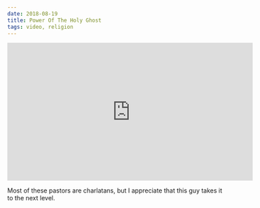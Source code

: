 ```yaml
---
date: 2018-08-19
title: Power Of The Holy Ghost
tags: video, religion
---
```


<iframe width="560" height="315" src="https://www.youtube.com/embed/VERbC0v543Q" title="YouTube video player" frameborder="0" allow="accelerometer; autoplay; clipboard-write; encrypted-media; gyroscope; picture-in-picture" allowfullscreen></iframe>

Most of these pastors are charlatans, but I appreciate that this guy takes it to the next level.